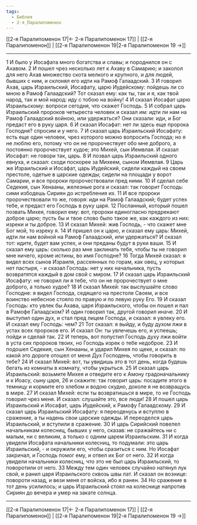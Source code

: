 ```yaml
---
tags:
  - Библия
  - 2-я_Паралипоменон
---
```

[[2-я Паралипоменон 17|← 2-я Паралипоменон 17]] | [[2-я Паралипоменон]] | [[2-я Паралипоменон 19|2-я Паралипоменон 19 →]]

---
1 И было у Иосафата много богатства и славы; и породнился он с Ахавом.
2 И пошел чрез несколько лет к Ахаву в Самарию; и заколол для него Ахав множество скота мелкого и крупного, и для людей, бывших с ним, и склонял его идти на Рамоф Галаадский.
3 И говорил Ахав, царь Израильский, Иосафату, царю Иудейскому: пойдешь ли со мною в Рамоф Галаадский? Тот сказал ему: как ты, так и я, как твой народ, так и мой народ: иду с тобою на войну!
4 И сказал Иосафат царю Израильскому: вопроси сегодня, что скажет Господь.
5 И собрал царь Израильский пророков четыреста человек и сказал им: идти ли нам на Рамоф Галаадский войною, или удержаться? Они сказали: иди, и Бог предаст его в руку царя.
6 И сказал Иосафат: нет ли здесь еще пророка Господня? спросим и у него.
7 И сказал царь Израильский Иосафату: есть еще один человек, чрез которого можно вопросить Господа; но я не люблю его, потому что он не пророчествует обо мне доброго, а постоянно пророчествует худое; это Михей, сын Иемвлая. И сказал Иосафат: не говори так, царь.
8 И позвал царь Израильский одного евнуха, и сказал: сходи поскорее за Михеем, сыном Иемвлая.
9 Царь же Израильский и Иосафат, царь Иудейский, сидели каждый на своем престоле, одетые в царские одежды; сидели на площади у ворот Самарии, и все пророки пророчествовали пред ними.
10 И сделал себе Седекия, сын Хенааны, железные рога и сказал: так говорит Господь: сими избодешь Сириян до истребления их.
11 И все пророки пророчествовали то же, говоря: иди на Рамоф Галаадский; будет успех тебе, и предаст его Господь в руку царя.
12 Посланный, который пошел позвать Михея, говорил ему: вот, пророки единогласно предрекают доброе царю; пусть бы и твое слово было такое же, как каждого из них: изреки и ты доброе.
13 И сказал Михей: жив Господь, - что скажет мне Бог мой, то изреку я.
14 И пришел он к царю, и сказал ему царь: Михей, идти ли нам войной на Рамоф Галаадский, или удержаться? И сказал тот: идите, будет вам успех, и они преданы будут в руки ваши.
15 И сказал ему царь: сколько раз мне заклинать тебя, чтобы ты не говорил мне ничего, кроме истины, во имя Господне?
16 Тогда Михей сказал: я видел всех сынов Израиля, рассеянных по горам, как овец, у которых нет пастыря, - и сказал Господь: нет у них начальника, пусть возвратятся каждый в дом свой с миром.
17 И сказал царь Израильский Иосафату: не говорил ли я тебе, что он не пророчествует о мне доброго, а только худое?
18 И сказал Михей: так выслушайте слово Господне: я видел Господа, седящего на престоле Своем, и все воинство небесное стояло по правую и по левую руку Его.
19 И сказал Господь: кто увлек бы Ахава, царя Израильского, чтобы он пошел и пал в Рамофе Галаадском? И один говорил так, другой говорил иначе.
20 И выступил один дух, и стал пред лицем Господа, и сказал: я увлеку его. И сказал ему Господь: чем?
21 Тот сказал: я выйду, и буду духом лжи в устах всех пророков его. И сказал Он: ты увлечешь его, и успеешь; пойди и сделай так.
22 И теперь, вот попустил Господь духу лжи войти в уста сих пророков твоих, но Господь изрек о тебе недоброе.
23 И подошел Седекия, сын Хенааны, и ударил Михея по щеке, и сказал: по какой это дороге отошел от меня Дух Господень, чтобы говорить в тебе?
24 И сказал Михей: вот, ты увидишь это в тот день, когда будешь бегать из комнаты в комнату, чтобы укрыться.
25 И сказал царь Израильский: возьмите Михея и отведите его к Амону градоначальнику и к Иоасу, сыну царя,
26 и скажите: так говорит царь: посадите этого в темницу и кормите его хлебом и водою скудно, доколе я не возвращусь в мире.
27 И сказал Михей: если ты возвратишься в мире, то не Господь говорил чрез меня. И сказал: слушайте это, все люди!
28 И пошел царь Израильский и Иосафат, царь Иудейский, к Рамофу Галаадскому.
29 И сказал царь Израильский Иосафату: я переоденусь и вступлю в сражение, а ты надень свои царские одежды. И переоделся царь Израильский, и вступили в сражение.
30 И царь Сирийский повелел начальникам колесниц, бывших у него, сказав: не сражайтесь ни с малым, ни с великим, а только с одним царем Израильским.
31 И когда увидели Иосафата начальники колесниц, то подумали: это царь Израильский, - и окружили его, чтобы сразиться с ним. Но Иосафат закричал, и Господь помог ему, и отвел их Бог от него.
32 И когда увидели начальники колесниц, что это не был царь Израильский, то поворотили от него.
33 Между тем один человек случайно натянул лук свой, и ранил царя Израильского сквозь швы лат. И сказал он вознице: повороти назад, и вези меня от войска, ибо я ранен.
34 Но сражение в тот день усилилось; и царь Израильский стоял на колеснице напротив Сириян до вечера и умер на закате солнца.

---
[[2-я Паралипоменон 17|← 2-я Паралипоменон 17]] | [[2-я Паралипоменон]] | [[2-я Паралипоменон 19|2-я Паралипоменон 19 →]]
